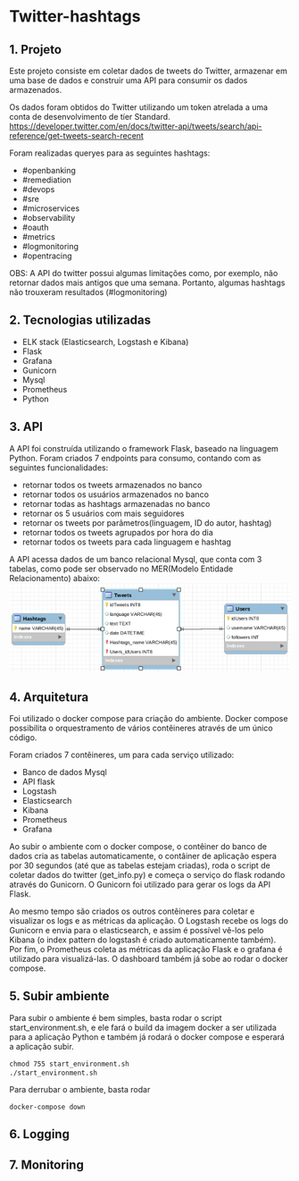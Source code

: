 # Twitter-hashtags
## 1. Projeto
Este projeto consiste em coletar dados de tweets do Twitter, armazenar em uma base de dados e construir uma API para consumir os dados armazenados.

Os dados foram obtidos do Twitter utilizando um token atrelada a uma conta de desenvolvimento de tíer Standard.
https://developer.twitter.com/en/docs/twitter-api/tweets/search/api-reference/get-tweets-search-recent

Foram realizadas queryes para as seguintes hashtags:
- #openbanking
- #remediation
- #devops
- #sre
- #microservices
- #observability
- #oauth
- #metrics
- #logmonitoring
- #opentracing

OBS: A API do twitter possui algumas limitações como, por exemplo, não retornar dados mais antigos que uma semana. Portanto, algumas hashtags não trouxeram resultados (#logmonitoring)

## 2. Tecnologias utilizadas
- ELK stack (Elasticsearch, Logstash e Kibana)
- Flask
- Grafana
- Gunicorn
- Mysql
- Prometheus
- Python
  
## 3. API
A API foi construída utilizando o framework Flask, baseado na linguagem Python. Foram criados 7 endpoints para consumo, contando com as seguintes funcionalidades:
- retornar todos os tweets armazenados no banco
- retornar todos os usuários armazenados no banco
- retornar todas as hashtags armazenadas no banco
- retornar os 5 usuários com mais seguidores
- retornar os tweets por parâmetros(linguagem, ID do autor, hashtag)
- retornar todos os tweets agrupados por hora do dia
- retornar todos os tweets para cada linguagem e hashtag

A API acessa dados de um banco relacional Mysql, que conta com 3 tabelas, como pode ser observado no MER(Modelo Entidade Relacionamento) abaixo:
![Alt text](./screenshots/MER.png)
## 4. Arquitetura
Foi utilizado o docker compose para criação do ambiente. Docker compose possibilita o orquestramento de vários contêineres através de um único código.

Foram criados 7 contêineres, um para cada serviço utilizado:
- Banco de dados Mysql
- API flask
- Logstash
- Elasticsearch
- Kibana
- Prometheus
- Grafana

Ao subir o ambiente com o docker compose, o contêiner do banco de dados cria as tabelas automaticamente, o contâiner de aplicação espera por 30 segundos (até que as tabelas estejam criadas), roda o script de coletar dados do twitter (get_info.py) e começa o serviço do flask rodando através do Gunicorn. O Gunicorn foi utilizado para gerar os logs da API Flask.

Ao mesmo tempo são criados os outros contêineres para coletar e visualizar os logs e as métricas da aplicação. O Logstash recebe os logs do Gunicorn e envia para o elasticsearch, e assim é possível vê-los pelo Kibana (o index pattern do logstash é criado automaticamente também). Por fim, o Prometheus coleta as métricas da aplicação Flask e o grafana é utilizado para visualizá-las. O dashboard também já sobe ao rodar o docker compose.
## 5. Subir ambiente
Para subir o ambiente é bem simples, basta rodar o script start_environment.sh, e ele fará o build da imagem docker a ser utilizada para a aplicação Python e também já rodará o docker compose e esperará a aplicação subir.

```
chmod 755 start_environment.sh
./start_environment.sh
```

Para derrubar o ambiente, basta rodar

```
docker-compose down
```
## 6. Logging
## 7. Monitoring